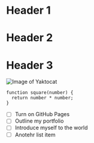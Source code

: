 # Header 1
# Header 2
# Header 3

![Image of Yaktocat](https://octodex.github.com/images/yaktocat.png)

```
function square(number) {
  return number * number;
}
```

- [ ] Turn on GitHub Pages
- [ ] Outline my portfolio
- [ ] Introduce myself to the world
- [ ] Anotehr list item
